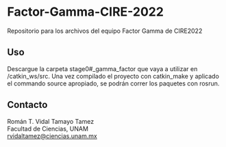 # Factor-Gamma-CIRE-2022
Repositorio para los archivos del equipo Factor Gamma de CIRE2022

## Uso
Descargue la carpeta stage0#_gamma_factor que vaya a utilizar en /catkin_ws/src.
Una vez compilado el proyecto con catkin_make y aplicado el commando source apropiado, se podrán correr los paquetes con rosrun.

## Contacto
Román T. Vidal Tamayo Tamez<br>
Facultad de Ciencias, UNAM <br>
rvidaltamez@ciencias.unam.mx<br>
